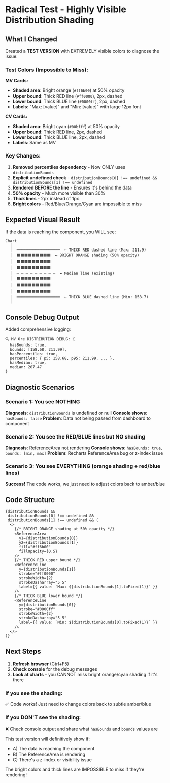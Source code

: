 # Radical Test - Highly Visible Distribution Shading

## What I Changed

Created a **TEST VERSION** with EXTREMELY visible colors to diagnose the issue:

### Test Colors (Impossible to Miss):

**MV Cards:**
- **Shaded area**: Bright orange (`#ff6b00`) at 50% opacity
- **Upper bound**: Thick RED line (`#ff0000`), 2px, dashed
- **Lower bound**: Thick BLUE line (`#0000ff`), 2px, dashed
- **Labels**: "Max: [value]" and "Min: [value]" with large 12px font

**CV Cards:**
- **Shaded area**: Bright cyan (`#00bfff`) at 50% opacity
- **Upper bound**: Thick RED line, 2px, dashed
- **Lower bound**: Thick BLUE line, 2px, dashed
- **Labels**: Same as MV

### Key Changes:

1. **Removed percentiles dependency** - Now ONLY uses `distributionBounds`
2. **Explicit undefined check** - `distributionBounds[0] !== undefined && distributionBounds[1] !== undefined`
3. **Rendered BEFORE the line** - Ensures it's behind the data
4. **50% opacity** - Much more visible than 30%
5. **Thick lines** - 2px instead of 1px
6. **Bright colors** - Red/Blue/Orange/Cyan are impossible to miss

## Expected Visual Result

If the data is reaching the component, you WILL see:

```
Chart
  │
  │  ═══════════════════  ← THICK RED dashed line (Max: 211.9)
  │  🟧🟧🟧🟧🟧🟧🟧🟧🟧  ← BRIGHT ORANGE shading (50% opacity)
  │  🟧🟧🟧🟧🟧🟧🟧🟧🟧
  │  🟧🟧🟧🟧🟧🟧🟧🟧🟧
  │  ─ ─ ─ ─ ─ ─ ─ ─ ─  ← Median line (existing)
  │  🟧🟧🟧🟧🟧🟧🟧🟧🟧
  │  🟧🟧🟧🟧🟧🟧🟧🟧🟧
  │  🟧🟧🟧🟧🟧🟧🟧🟧🟧
  │  ═══════════════════  ← THICK BLUE dashed line (Min: 158.7)
  │
```

## Console Debug Output

Added comprehensive logging:

```
🔍 MV Ore DISTRIBUTION DEBUG: {
  hasBounds: true,
  bounds: [158.68, 211.99],
  hasPercentiles: true,
  percentiles: { p5: 158.68, p95: 211.99, ... },
  hasMedian: true,
  median: 207.47
}
```

## Diagnostic Scenarios

### Scenario 1: You see NOTHING
**Diagnosis**: `distributionBounds` is undefined or null
**Console shows**: `hasBounds: false`
**Problem**: Data not being passed from dashboard to component

### Scenario 2: You see the RED/BLUE lines but NO shading
**Diagnosis**: ReferenceArea not rendering
**Console shows**: `hasBounds: true, bounds: [min, max]`
**Problem**: Recharts ReferenceArea bug or z-index issue

### Scenario 3: You see EVERYTHING (orange shading + red/blue lines)
**Success!** The code works, we just need to adjust colors back to amber/blue

## Code Structure

```tsx
{distributionBounds && 
 distributionBounds[0] !== undefined && 
 distributionBounds[1] !== undefined && (
  <>
    {/* BRIGHT ORANGE shading at 50% opacity */}
    <ReferenceArea
      y1={distributionBounds[0]}
      y2={distributionBounds[1]}
      fill="#ff6b00"
      fillOpacity={0.5}
    />
    {/* THICK RED upper bound */}
    <ReferenceLine
      y={distributionBounds[1]}
      stroke="#ff0000"
      strokeWidth={2}
      strokeDasharray="5 5"
      label={{ value: `Max: ${distributionBounds[1].toFixed(1)}` }}
    />
    {/* THICK BLUE lower bound */}
    <ReferenceLine
      y={distributionBounds[0]}
      stroke="#0000ff"
      strokeWidth={2}
      strokeDasharray="5 5"
      label={{ value: `Min: ${distributionBounds[0].toFixed(1)}` }}
    />
  </>
)}
```

## Next Steps

1. **Refresh browser** (Ctrl+F5)
2. **Check console** for the debug messages
3. **Look at charts** - you CANNOT miss bright orange/cyan shading if it's there

### If you see the shading:
✅ Code works! Just need to change colors back to subtle amber/blue

### If you DON'T see the shading:
❌ Check console output and share what `hasBounds` and `bounds` values are

This test version will definitively show if:
- A) The data is reaching the component
- B) The ReferenceArea is rendering
- C) There's a z-index or visibility issue

The bright colors and thick lines are IMPOSSIBLE to miss if they're rendering!
